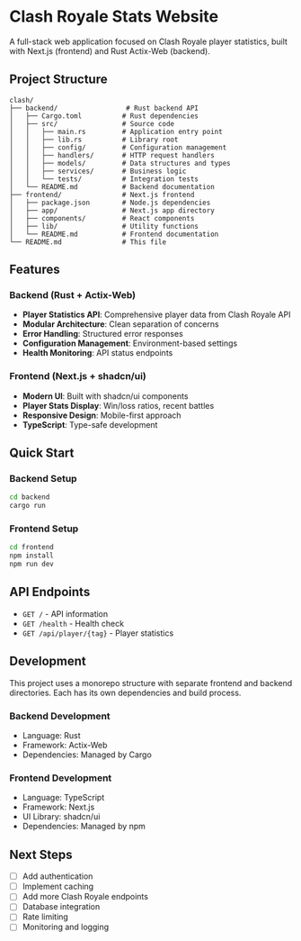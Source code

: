 # Clash Royale Stats Website

A full-stack web application focused on Clash Royale player statistics, built with Next.js (frontend) and Rust Actix-Web (backend).

## Project Structure

```
clash/
├── backend/                 # Rust backend API
│   ├── Cargo.toml          # Rust dependencies
│   ├── src/                # Source code
│   │   ├── main.rs         # Application entry point
│   │   ├── lib.rs          # Library root
│   │   ├── config/         # Configuration management
│   │   ├── handlers/       # HTTP request handlers
│   │   ├── models/         # Data structures and types
│   │   ├── services/       # Business logic
│   │   └── tests/          # Integration tests
│   └── README.md           # Backend documentation
├── frontend/               # Next.js frontend
│   ├── package.json        # Node.js dependencies
│   ├── app/                # Next.js app directory
│   ├── components/         # React components
│   ├── lib/                # Utility functions
│   └── README.md           # Frontend documentation
└── README.md               # This file
```

## Features

### Backend (Rust + Actix-Web)
- **Player Statistics API**: Comprehensive player data from Clash Royale API
- **Modular Architecture**: Clean separation of concerns
- **Error Handling**: Structured error responses
- **Configuration Management**: Environment-based settings
- **Health Monitoring**: API status endpoints

### Frontend (Next.js + shadcn/ui)
- **Modern UI**: Built with shadcn/ui components
- **Player Stats Display**: Win/loss ratios, recent battles
- **Responsive Design**: Mobile-first approach
- **TypeScript**: Type-safe development

## Quick Start

### Backend Setup
```bash
cd backend
cargo run
```

### Frontend Setup
```bash
cd frontend
npm install
npm run dev
```

## API Endpoints

- `GET /` - API information
- `GET /health` - Health check
- `GET /api/player/{tag}` - Player statistics

## Development

This project uses a monorepo structure with separate frontend and backend directories. Each has its own dependencies and build process.

### Backend Development
- Language: Rust
- Framework: Actix-Web
- Dependencies: Managed by Cargo

### Frontend Development
- Language: TypeScript
- Framework: Next.js
- UI Library: shadcn/ui
- Dependencies: Managed by npm

## Next Steps

- [ ] Add authentication
- [ ] Implement caching
- [ ] Add more Clash Royale endpoints
- [ ] Database integration
- [ ] Rate limiting
- [ ] Monitoring and logging

